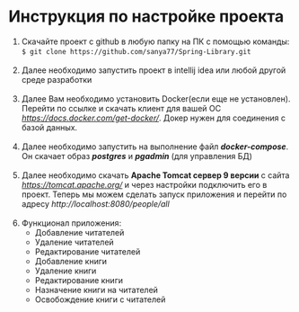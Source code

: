 # Инструкция по настройке проекта
1. Скачайте проект с github в любую папку на ПК с помощью команды: <br>
```$ git clone https://github.com/sanya77/Spring-Library.git``` <br><br>
2. Далее необходимо запустить проект в intellij idea или любой другой среде разработки<br><br>
3. Далее Вам необходимо установить Docker(если еще не установлен). Перейти по ссылке
и скачать клиент для вашей ОС *https://docs.docker.com/get-docker/*. Докер нужен для соединения
с базой данных.<br><br>
4. Далее необходимо запустить на выполнение файл ***docker-compose***. Он скачает образ 
***postgres*** и ***pgadmin*** (для управления БД)<br><br>
5. Далее необходимо скачать **Apache Tomcat сервер 9 версии** с сайта
*https://tomcat.apache.org/* и через настройки подключить его в проект. 
Теперь мы можем сделать запуск приложения и перейти по адресу *http://localhost:8080/people/all* <br><br>
6. Функционал приложения:
    * Добавление читателей
    * Удаление читателей
    * Редактирование читателей
    * Добавление книги
    * Удаление книги
    * Редактирование книги
    * Назначение книги на читателей
    * Освобождение книги с читателей
